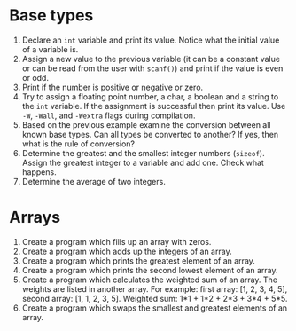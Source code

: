 # Base types

1. Declare an `int` variable and print its value. Notice what the initial value
   of a variable is.
2. Assign a new value to the previous variable (it can be a constant value or
   can be read from the user with `scanf()`) and print if the value is even or
   odd.
3. Print if the number is positive or negative or zero.
4. Try to assign a floating point number, a char, a boolean and a string to the
   `int` variable. If the assignment is successful then print its value. Use
   `-W`, `-Wall`, and `-Wextra` flags during compilation.
5. Based on the previous example examine the conversion between all known base
   types. Can all types be converted to another? If yes, then what is the rule
   of conversion?
6. Determine the greatest and the smallest integer numbers (`sizeof`). Assign
   the greatest integer to a variable and add one. Check what happens.
7. Determine the average of two integers.

# Arrays

1. Create a program which fills up an array with zeros.
2. Create a program which adds up the integers of an array.
3. Create a program which prints the greatest element of an array.
4. Create a program which prints the second lowest element of an array.
5. Create a program which calculates the weighted sum of an array. The weights
   are listed in another array. For example: first array: [1, 2, 3, 4, 5],
   second array: [1, 1, 2, 3, 5]. Weighted sum: 1\*1 + 1\*2 + 2\*3 + 3\*4 + 5\*5.
6. Create a program which swaps the smallest and greatest elements of an array.